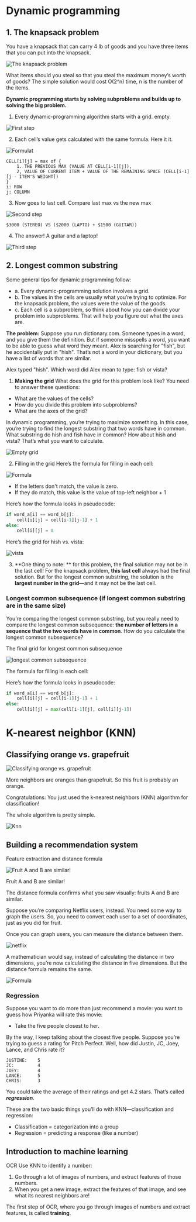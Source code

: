 


# Dynamic programming

## 1. The knapsack problem

You have a knapsack that can carry 4 lb of goods and you have three items that you can put into the knapsack.

![The knapsack problem](Images/Dynamic-01.png)

What items should you steal so that you steal the maximum money’s worth of goods? The simple solution would cost O(2^n) time, n is the number of the items.

**Dynamic programming starts by solving subproblems and builds up to solving the big problem.**

1. Every dynamic-programming algorithm starts with a grid. empty.

![First step](Images/Dynamic-02.png)

2. Each cell’s value gets calculated with the same formula. Here it it.

![Formulat](Images/Dynamic-05.png)

```
CELL[i][j] = max of {
    1. THE PREVIOUS MAX (VALUE AT CELL[i-1][j]),
    2, VALUE OF CURRENT ITEM + VALUE OF THE REMAINING SPACE (CELL[i-1][j - ITEM'S WEIGHT])
}
i: ROW
j: COLUMN
```

3. Now goes to last cell. Compare last max vs the new max

![Second step](Images/Dynamic-03.png)

```
$3000 (STEREO) VS ($2000 (LAPTO) + $1500 (GUITAR))
```
4. The answer! A guitar and a laptop!

![Third step](Images/Dynamic-04.png)

## 2. Longest common substring

Some general tips for dynamic programming follow:
- a. Every dynamic-programming solution involves a grid.
- b. The values in the cells are usually what you’re trying to optimize. For the knapsack problem, the values were the value of the goods.
- c. Each cell is a subproblem, so think about how you can divide your problem into subproblems. That will help you figure out what the axes are. 

**The problem:**
Suppose you run dictionary.com. Someone types in a word, and you give them the definition. 
But if someone misspells a word, you want to be able to guess what word they meant. Alex is searching for "fish", but he accidentally put in "hish". That’s not a word in your dictionary, but you have a list of words that are similar. 

Alex typed "hish". Which word did Alex mean to type: fish or vista?

1. **Making the grid** 
What does the grid for this problem look like? You need to answer these questions: 
- What are the values of the cells? 
- How do you divide this problem into subproblems? 
- What are the axes of the grid? 

In dynamic programming, you’re trying to maximize something. In this case, you’re trying to find the longest substring that two words have in common. What substring do hish and fish have in common? How about hish and vista? That’s what you want to calculate.

![Empty grid](Images/Dynamic-06.png)

2. Filling in the grid
Here’s the formula for filling in each cell:

![Formula](Images/Dynamic-07.png)

- If the letters don't match, the value is zero.
- If they do match, this value is the value of top-left neighbor + 1

Here’s how the formula looks in pseudocode:

```python
if word_a[i] == word_b[j]: 
    cell[i][j] = cell[i-1][j-1] + 1
else:
    cell[i][j] = 0
```
Here’s the grid for hish vs. vista:

![vista](Images/Dynamic-08.png)

3. **One thing to note: **
for this problem, the final solution may not be in the last cell! For the knapsack problem, **this last cell** always had the final solution. But for the longest common substring, the solution is the **largest number in the grid**—and it may not be the last cell.



### Longest common subsequence (if longest common substring are in the same size)

You’re comparing the longest common substring, but you really need to compare the longest common subsequence: **the number of letters in a sequence that the two words have in common**. How do you calculate the longest common subsequence?

The final grid for longest common subsequence

![longest common subsequence](Images/Dynamic-09.png)

The formula for filling in each cell:


Here’s how the formula looks in pseudocode:
```python
if word_a[i] == word_b[j]: 
    cell[i][j] = cell[i-1][j-1] + 1
else:
    cell[i][j] = max(cell[i-1][j], cell[i][j-1])
```

# K-nearest neighbor (KNN)

## Classifying orange vs. grapefruit

![Classifying orange vs. grapefruit](Images/KNN-01.png)

More neighbors are oranges than grapefruit. So this fruit is probably an orange. 

Congratulations: You just used the k-nearest neighbors (KNN) algorithm for classification! 

The whole algorithm is pretty simple.

![Knn](Images/KNN-02.png)

## Building a recommendation system

Feature extraction and distance formula

![Fruit A and B are similar!](Images/KNN-03.png)

Fruit A and B are similar!

The distance formula confirms what you saw visually: fruits A and B are similar.

Suppose you’re comparing Netflix users, instead. You need some way to graph the users. So, you need to convert each user to a set of coordinates, just as you did for fruit.

Once you can graph users, you can measure the distance between them.

![netflix](Images/KNN-04.png)

A mathematician would say, instead of calculating the distance in two dimensions, you’re now calculating the distance in five dimensions. But the distance formula remains the same.

![Formula](Images/KNN-05.png)

### Regression
Suppose you want to do more than just recommend a movie: you want to guess how Priyanka will rate this movie:
- Take the five people closest to her.

By the way, I keep talking about the closest five people.
Suppose you’re trying to guess a rating for Pitch Perfect. Well, how did Justin, JC, Joey, Lance, and Chris rate it?
```
JUSTINE:    5
JC:         4
JOEY:       4
LANCE:      5
CHRIS:      3
```
You could take the average of their ratings and get 4.2 stars. That’s called ***regression***.

These are the two basic things you’ll do with KNN—classification and regression:
- Classification = categorization into a group
- Regression = predicting a response (like a number)

## Introduction to machine learning


OCR
Use KNN to identify a number:
1. Go through a lot of images of numbers, and extract features of those numbers.
2. When you get a new image, extract the features of that image, and see what its nearest neighbors are!

The first step of OCR, where you go through images of numbers and extract features, is called **training**.


